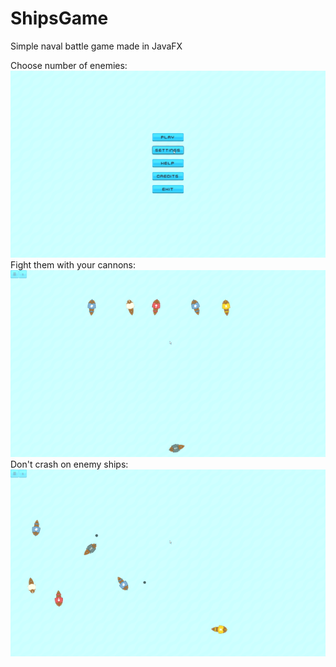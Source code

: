 # ShipsGame
Simple naval battle game made in JavaFX

Choose number of enemies:
![Alt Text](gifs/0_choose.gif)
Fight them with your cannons:
![Alt Text](gifs/1_battle.gif)
Don't crash on enemy ships:
![Alt Text](gifs/2_defeat.gif)
